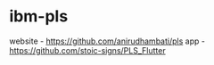 # ibm-pls

website - https://github.com/anirudhambati/pls
app - https://github.com/stoic-signs/PLS_Flutter
